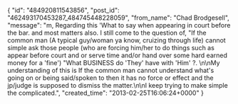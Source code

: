  {
   "id": "484920811543856",
   "post_id": "462493170453287_484745448228059",
   "from_name": "Chad Brodgesell",
   "message": "m, Regarding this 'What to say when appearing in court before the bar. and most matters also. I still come to the question of, \"If the common man (A typical guy/woman ya know, cruizing through life) cannot simple ask those people (who are forcing him/her to do things such as appear before court and or serve time and/or hand over some hard earned money for a 'fine') \"What BUSINESS do 'They' have with 'Him' ?. \n\nMy understanding  of this is If the common man cannot understand what's going on or being said/spoken to then it has no force or effect and the jp/judge is supposed to dismiss the matter.\n\nI keep trying to make simple the complicated.",
   "created_time": "2013-02-25T16:06:24+0000"
 }
